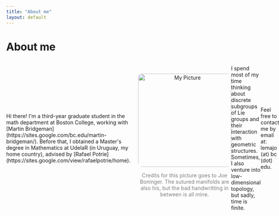 ```yaml
---
title: "About me"
layout: default
---
```


# About me

<div style="display: flex; align-items: center;">
    <div style="flex: 1;">
    </div>
    <p> Hi there! I'm a third-year graduate student in the math department at Boston College, working with [Martin Bridgeman](https://sites.google.com/bc.edu/martin-bridgeman/). Before that, I obtained a Master's degree in Mathematics at UdelaR (in Uruguay, my home country), advised by [Rafael Potrie](https://sites.google.com/view/rafaelpotrie/home). 
    </p>
    <div style="margin-left: 20px; text-align: center;">
        <img src="images/Index.HEIC" alt="My Picture" style="width: 250px; border-radius: 10px;">
        <p style="font-size: 14px; color: gray;"> Credits for this picture goes to Joe Boninger. The sutured manifolds are also his, but the bad handwritting in between is all mine.</p>
    </div>
    <p> I spend most of my time thinking about discrete subgroups of Lie groups and their interaction with geometric structures. Sometimes, I also venture into low-dimensional topology, but sadly, time is finite.
    </p>
    <p> Feel free to contact me by email at: lemajo (at) bc (dot) edu.
    </p>
</div>



